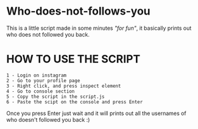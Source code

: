 # Who-does-not-follows-you

This is a little script made in some minutes _"for fun"_, it basically prints out who does not followed you back.


# HOW TO USE THE SCRIPT

```
1 - Login on instagram
2 - Go to your profile page
3 - Right click, and press inspect element
4 - Go to console section
5 - Copy the script in the script.js
6 - Paste the scipt on the console and press Enter
```

Once you press Enter just wait and it will prints out all the usernames of who doesn't followed you back :)
